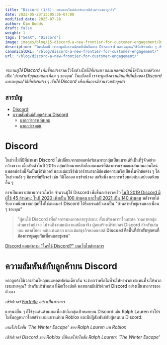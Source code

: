 ```yaml
---
title: "Discord (1/3): พรมแดนใหม่สำหรับการมีส่วนร่วมของลูกค้า"
date: 2022-05-23T13:05:36-07:00
modified_date: 2025-07-28
author: Kim Dodds
draft: false
weight: 1
tags: ["SeaX", "Discord"]
image: images/blog/15-discord-a-new-frontier-for-customer-engagement/Discord_IAP_KeyVisuals_Header_02.jpg
description: "ในบล็อกนี้ เราจะพูดถึงความนิยมที่เพิ่มขึ้นของ Discord และเหตุผล/วิธีที่บริษัทต่าง ๆ เริ่มใช้ Discord เพื่อเพิ่มการมีส่วนร่วมกับลูกค้า"
canonicalURL: "/blog/discord-a-new-frontier-for-customer-engagement/"
url: "/blog/discord-a-new-frontier-for-customer-engagement/"
---
```


*จำนวนผู้ใช้ Discord เพิ่มขึ้นอย่างรวดเร็วในช่วงไม่กี่ปีที่ผ่านมา และแพลตฟอร์มนี้ได้รีแบรนด์ตัวเองเป็น 'บ้านสำหรับชุมชนและเพื่อน ๆ ของคุณ' ในบล็อกนี้ เราจะพูดถึงความนิยมที่เพิ่มขึ้นของ Discord และเหตุผล/วิธีที่บริษัทต่าง ๆ เริ่มใช้ Discord เพื่อเพิ่มการมีส่วนร่วมกับลูกค้า*

## สารบัญ
- [Discord](#discord)
- [ความสัมพันธ์กับลูกค้าบน Discord](#customer-relations-on-discord)
    - [มากกว่าการเล่นเกม](#going-beyond-gaming)
    - [มากกว่าชุมชน](#going-beyond-community)

# Discord

ในช่วงไม่กี่ปีที่ผ่านมา Discord ได้เปลี่ยนจากแพลตฟอร์มเฉพาะกลุ่มเป็นแบรนด์ที่เป็นที่รู้จักอย่างกว้างขวาง เมื่อเปิดตัวในปี 2015 กลุ่มเป้าหมายหลักคือเกมเมอร์ที่ต้องการแชทขณะเล่นเกมออนไลน์ แพลตฟอร์มนี้จัดเป็นเซิร์ฟเวอร์ และแต่ละเซิร์ฟเวอร์สามารถมีช่องข้อความหรือเสียงในหัวข้อต่าง ๆ ได้ ในช่วงหลัง ๆ มีการเพิ่มฟีเจอร์ เช่น วิดีโอคอล แชร์หน้าจอ สตรีมมิ่ง และการเชื่อมต่อกับแอปยอดนิยมอื่น ๆ

อาจเป็นเพราะสถานการณ์โควิด จำนวนผู้ใช้ Discord เพิ่มขึ้นอย่างรวดเร็ว [ในปี 2019 Discord มีผู้ใช้ 45 ล้านคน; ในปี 2020 เพิ่มเป็น 100 ล้านคน และในปี 2021 เป็น 140 ล้านคน](https://www.businessofapps.com/data/discord-statistics/) หลังจากได้รับความนิยมจากกลุ่มที่ไม่ใช่เกมเมอร์ Discord ได้รีแบรนด์ตัวเองเป็น "บ้านสำหรับชุมชนและเพื่อน ๆ ของคุณ"

> "ผู้คนใช้ Discord เพื่อกิจกรรมหลากหลายรูปแบบ: ตั้งแต่ร้องคาราโอเกะสด วาดภาพกลุ่มผ่านแชร์หน้าจอ ไปจนถึงงานแต่งงานเสมือนจริง ผู้คนสร้างเซิร์ฟเวอร์ Discord สำหรับเล่นเกม คลาสโยคะ คลับแฟนตลก และแม้แต่ธุรกิจพอดแคสต์ **Discord คือพื้นที่สำหรับทุกคนที่ต้องการพูดคุยกับเพื่อนและชุมชน**"

[Discord ตอบคำถาม "ใครใช้ Discord?" บนเว็บไซต์ทางการ](https://discord.com/why-discord-is-different)

# ความสัมพันธ์กับลูกค้าบน Discord

หากลูกค้าใช้เวลาส่วนใหญ่บนแพลตฟอร์มเดียวกัน จะง่ายกว่าหรือไม่ที่จะไปหาพวกเขาแทนที่จะให้พวกเขามาหาคุณ? สำหรับบริษัทเกม นี่คือเรื่องปกติ หลายเกมมีเซิร์ฟเวอร์ Discord อย่างเป็นทางการของตัวเอง

*เซิร์ฟเวอร์ [Fortnite](https://discord.com/invite/fortnite) อย่างเป็นทางการ*

แบรนด์อื่น ๆ ก็ใช้จุดเด่นด้านเกมเพื่อเข้าถึงกลุ่มเป้าหมายบน Discord เช่น Ralph Lauren ทำโปรโมชั่นฤดูหนาวโดยสร้างเกมแบรนด์บน Roblox และมีปฏิสัมพันธ์กับผู้เล่นบน Discord:

*เกมโปรโมชั่น 'The Winter Escape' ของ Ralph Lauren บน Roblox*

*เซิร์ฟเวอร์ Discord ของ Roblox ที่มีเกมโปรโมชั่น Ralph Lauren: 'The Winter Escape'*
